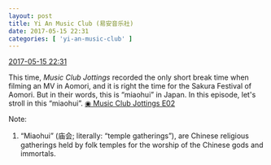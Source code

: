 ```yaml
---
layout: post
title: Yi An Music Club (易安音乐社)
date: 2017-05-15 22:31
categories: [ 'yi-an-music-club' ]
---
```


<div class="weibo-info">
  <a href="http://weibo.com/6094546964/F3gQCkjYu">2017-05-15 22:31</a>
</div>

This time, *Music Club Jottings* recorded the only short break time when filming an MV in Aomori, and it is right the time for the Sakura Festival of Aomori. But in their words, this is “miaohui” in Japan. In this episode, let's stroll in this “miaohui”. [◉ Music Club Jottings E02](http://www.bilibili.com/video/av10588431/)

<!-- more -->

Note:
1. “Miaohui” (庙会; literally: “temple gatherings”), are Chinese religious gatherings held by folk temples for the worship of the Chinese gods and immortals.
